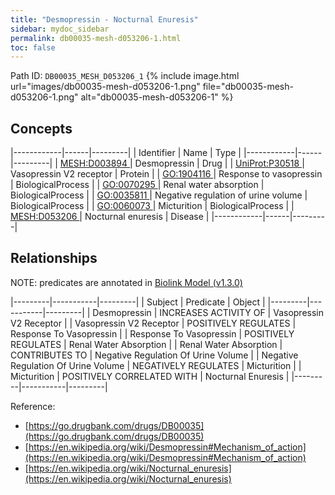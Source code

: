 ```yaml
---
title: "Desmopressin - Nocturnal Enuresis"
sidebar: mydoc_sidebar
permalink: db00035-mesh-d053206-1.html
toc: false 
---
```



Path ID: `DB00035_MESH_D053206_1`
{% include image.html url="images/db00035-mesh-d053206-1.png" file="db00035-mesh-d053206-1.png" alt="db00035-mesh-d053206-1" %}

## Concepts

|------------|------|---------|
| Identifier | Name | Type    |
|------------|------|---------|
| <a href="https://identifiers.org/MESH:D003894">MESH:D003894 </a> | Desmopressin | Drug |
| <a href="https://identifiers.org/UniProt:P30518">UniProt:P30518 </a> | Vasopressin V2 receptor | Protein |
| <a href="https://identifiers.org/GO:1904116">GO:1904116 </a> | Response to vasopressin | BiologicalProcess |
| <a href="https://identifiers.org/GO:0070295">GO:0070295 </a> | Renal water absorption | BiologicalProcess |
| <a href="https://identifiers.org/GO:0035811">GO:0035811 </a> | Negative regulation of urine volume | BiologicalProcess |
| <a href="https://identifiers.org/GO:0060073">GO:0060073 </a> | Micturition | BiologicalProcess |
| <a href="https://identifiers.org/MESH:D053206">MESH:D053206 </a> | Nocturnal enuresis | Disease |
|------------|------|---------|

## Relationships


NOTE: predicates are annotated in <a href="https://github.com/biolink/biolink-model/releases/tag/v1.3.0">Biolink Model (v1.3.0)</a>

|---------|-----------|---------|
| Subject | Predicate | Object  |
|---------|-----------|---------|
| Desmopressin | INCREASES ACTIVITY OF | Vasopressin V2 Receptor |
| Vasopressin V2 Receptor | POSITIVELY REGULATES | Response To Vasopressin |
| Response To Vasopressin | POSITIVELY REGULATES | Renal Water Absorption |
| Renal Water Absorption | CONTRIBUTES TO | Negative Regulation Of Urine Volume |
| Negative Regulation Of Urine Volume | NEGATIVELY REGULATES | Micturition |
| Micturition | POSITIVELY CORRELATED WITH | Nocturnal Enuresis |
|---------|-----------|---------|

Reference: 
  - [https://go.drugbank.com/drugs/DB00035](https://go.drugbank.com/drugs/DB00035)
  - [https://en.wikipedia.org/wiki/Desmopressin#Mechanism_of_action](https://en.wikipedia.org/wiki/Desmopressin#Mechanism_of_action)
  - [https://en.wikipedia.org/wiki/Nocturnal_enuresis](https://en.wikipedia.org/wiki/Nocturnal_enuresis)
